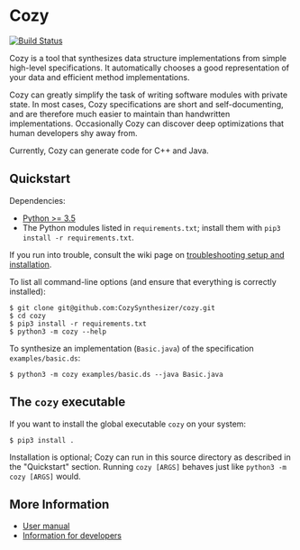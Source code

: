 # Cozy

[![Build Status](https://travis-ci.org/CozySynthesizer/cozy.svg?branch=master
)](https://travis-ci.org/CozySynthesizer/cozy)

Cozy is a tool that synthesizes data structure implementations
from simple high-level specifications. It automatically chooses a good
representation of your data and efficient method implementations.

Cozy can greatly simplify the task of
writing software modules with private state.
In most cases, Cozy specifications are short and self-documenting, and are
therefore much easier to maintain than handwritten implementations.
Occasionally Cozy can discover deep optimizations that human
developers shy away from.

Currently, Cozy can generate code for C++ and Java.

## Quickstart

Dependencies:
 - [Python >= 3.5](https://www.python.org/)
 - The Python modules listed in `requirements.txt`;
   install them with `pip3 install -r requirements.txt`.

If you run into trouble, consult the wiki page on [troubleshooting
setup and installation](https://github.com/CozySynthesizer/cozy/wiki/Troubleshooting-setup-and-installation).

To list all command-line options (and ensure that everything is correctly
installed):

    $ git clone git@github.com:CozySynthesizer/cozy.git
    $ cd cozy
    $ pip3 install -r requirements.txt
    $ python3 -m cozy --help

To synthesize an implementation (`Basic.java`) of the specification
`examples/basic.ds`:

    $ python3 -m cozy examples/basic.ds --java Basic.java

## The `cozy` executable

If you want to install the global executable
`cozy` on your system:

    $ pip3 install .

Installation is optional; Cozy can run in this source directory as described
in the "Quickstart" section.  Running `cozy [ARGS]` behaves just like
`python3 -m cozy [ARGS]` would.

## More Information

 - [User manual](https://github.com/CozySynthesizer/cozy/wiki/User-Manual)
 - [Information for developers](https://github.com/CozySynthesizer/cozy/wiki/Information-for-Developers)
